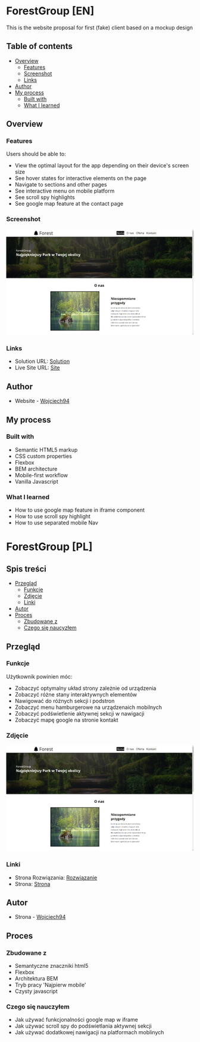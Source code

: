 # ForestGroup [EN]
This is the website proposal for first (fake) client based on a mockup design

## Table of contents

- [Overview](#Overview)
  - [Features](#Features)
  - [Screenshot](#Screenshot)
  - [Links](#Links)
- [Author](#Author)
- [My process](#My-process)
  - [Built with](#Built-with)
  - [What I learned](#What-i-learned)

## Overview

### Features

Users should be able to:

- View the optimal layout for the app depending on their device's screen size
- See hover states for interactive elements on the page
- Navigate to sections and other pages
- See interactive menu on mobile platform
- See scroll spy highlights
- See google map feature at the contact page

### Screenshot

![](./dist/img/screenshot.png)

### Links

- Solution URL: [Solution](https://github.com/wojciech94/ForestGroup/)
- Live Site URL: [Site](https://wojciech94.github.io/ForestGroup/)

## Author

- Website - [Wojciech94](https://github.com/wojciech94)

## My process

### Built with

- Semantic HTML5 markup
- CSS custom properties
- Flexbox
- BEM architecture
- Mobile-first workflow
- Vanilla Javascript

### What I learned

- How to use google map feature in iframe component
- How to use scroll spy highlight
- How to use separated mobile Nav


# ForestGroup [PL]

## Spis treści

- [Przegląd](#Przegląd)
  - [Funkcje](#Funkcje)
  - [Zdjęcie](#Zdjęcie)
  - [Linki](#Linki)
- [Autor](#Autor)
- [Proces](#Proces)
  - [Zbudowane z](#Zbudowane-z)
  - [Czego się naucyzłem](#Czego-się-nauczyłem)
  
## Przegląd

### Funkcje

Użytkownik powinien móc:

- Zobaczyć optymalny układ strony zależnie od urządzenia
- Zobaczyć różne stany interaktywnych elementów
- Nawigować do różnych sekcji i podstron
- Zobaczyć menu hamburgerowe na urządzenaich mobilnych
- Zobaczyć podświetlenie aktywnej sekcji w nawigacji
- Zobaczyć mapę google na stronie kontakt

### Zdjęcie

![](./dist/img/screenshot.png)

### Linki

- Strona Rozwiązania: [Rozwiązanie](https://github.com/wojciech94/ForestGroup/)
- Strona: [Strona](https://wojciech94.github.io/ForestGroup/)

## Autor

- Strona - [Wojciech94](https://github.com/wojciech94)

## Proces

### Zbudowane z

- Semantyczne znaczniki html5
- Flexbox
- Architektura BEM
- Tryb pracy 'Najpierw mobile'
- Czysty javascript

### Czego się nauczyłem

- Jak używać funkcjonalności google map w iframe
- Jak używać scroll spy do podświetlania aktywnej sekcji
- Jak używać dodatkowej nawigacji na platformach moblinych
